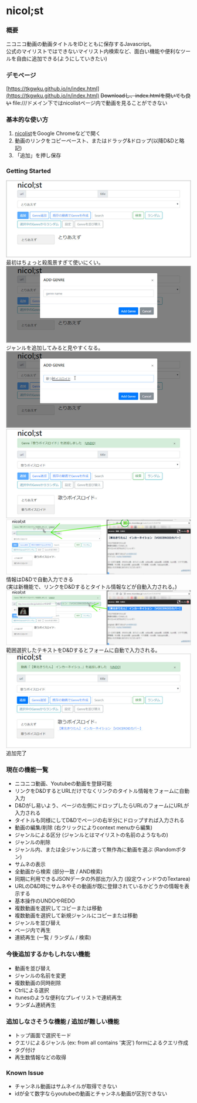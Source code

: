 # nicol;st

### 概要
ニコニコ動画の動画タイトルをIDとともに保存するJavascript。  
公式のマイリストではできないマイリスト内検索など、面白い機能や便利なツールを自由に追加できる(ようにしていきたい)  

### デモページ
[https://tkgwku.github.io/n/index.html](https://tkgwku.github.io/n/index.html)
~~Downloadし、index.htmlを開いても良い~~ file:///ドメイン下ではnicolistページ内で動画を見ることができない

### 基本的な使い方
1. [nicolist](https://tkgwku.github.io/n/index.html)をGoogle Chromeなどで開く
2. 動画のリンクをコピーペースト、またはドラッグ&ドロップ(以降D&Dと略記)
3. 「追加」を押し保存

### Getting Started
![1.jpg](img/1.png)  
最初はちょっと殺風景すぎて使いにくい。  
![2.jpg](img/2.png)  
ジャンルを追加してみると見やすくなる。  
![3.jpg](img/3.png)  
![4.jpg](img/4.png)  
![5.jpg](img/5.png)   
情報はD&Dで自動入力できる   
(実は新機能で、リンクをD&Dするとタイトル情報などが自動入力される。)   
![6.jpg](img/6.png)  
範囲選択したテキストをD&Dするとフォームに自動で入力される。   
![7.jpg](img/7.png)  
追加完了  

### 現在の機能一覧
* ニコニコ動画、Youtubeの動画を登録可能
* リンクをD&DするとURLだけでなくリンクのタイトル情報をフォームに自動入力
* D&Dがし易いよう、ページの左側にドロップしたらURLのフォームにURLが入力される
* タイトルも同様にしてD&Dでページの右半分にドロップすれば入力される
* 動画の編集/削除 (右クリックによりcontext menuから編集)
* ジャンルによる区分 (ジャンルとはマイリストの名前のようなもの)
* ジャンルの削除
* ジャンル内、または全ジャンルに渡って無作為に動画を選ぶ (Randomボタン)
* サムネの表示
* 全動画から検索 (部分一致 / AND検索)
* 同期に利用できるJSONデータの外部出力/入力 (設定ウィンドウのTextarea)
* URLのD&D時にサムネやその動画が既に登録されているかどうかの情報を表示する
* 基本操作のUNDOやREDO
* 複数動画を選択してコピーまたは移動
* 複数動画を選択して新規ジャンルにコピーまたは移動
* ジャンルを並び替え
* ページ内で再生
* 連続再生 (一覧 / ランダム / 検索)

### 今後追加するかもしれない機能
* 動画を並び替え
* ジャンルの名前を変更
* 複数動画の同時削除
* Ctrlによる選択
* itunesのような便利なプレイリストで連続再生
* ランダム連続再生

### 追加しなさそうな機能 / 追加が難しい機能
* トップ画面で選択モード
* クエリによるジャンル (ex: from all contains '実況') formによるクエリ作成   
* タグ付け
* 再生数情報などの取得

### Known Issue
* チャンネル動画はサムネイルが取得できない
* idが全て数字ならyoutubeの動画とチャンネル動画が区別できない